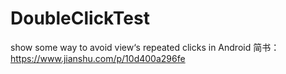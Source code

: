 # DoubleClickTest
show some way to avoid view‘s repeated clicks in Android
简书：https://www.jianshu.com/p/10d400a296fe
